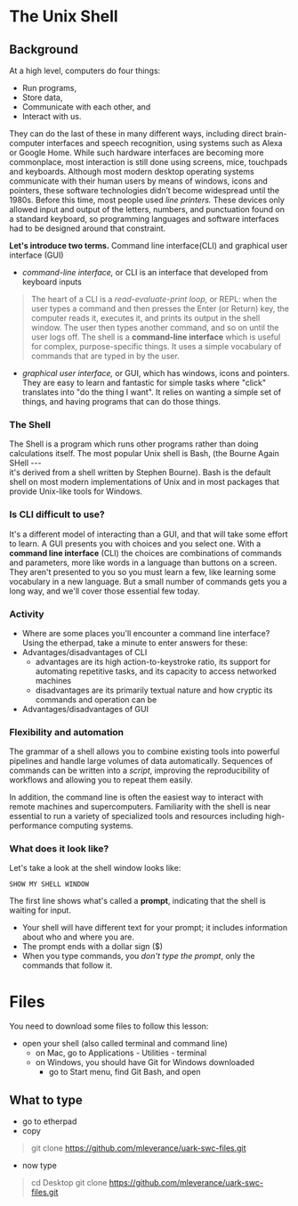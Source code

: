 # The Unix Shell

## Background

At a high level, computers do four things:

- Run programs,
- Store data,
- Communicate with each other, and
- Interact with us.

They can do the last of these in many different ways, including direct brain-computer interfaces and speech recognition, using systems such as Alexa or Google Home.
While such hardware interfaces are becoming more commonplace, most interaction is still done using screens, mice, touchpads and keyboards.
Although most modern desktop operating systems communicate with their human users by means of windows, icons and pointers, these software technologies didn’t become widespread until the 1980s.
Before this time, most people used *line printers.*
These devices only allowed input and output of the letters, numbers, and punctuation found on a standard keyboard, so programming languages and software interfaces had to be designed around that constraint.

**Let's introduce two terms.**
Command line interface(CLI) and graphical user interface (GUI)
- *command-line interface,* or CLI is an interface that developed from keyboard inputs
>The heart of a CLI is a *read-evaluate-print loop,* or REPL: when the user types a command and then presses the Enter (or Return) key, the computer reads it, executes it, and prints its output in the shell window.
The user then types another command, and so on until the user logs off.
The shell is a **command-line interface** which is useful for complex, purpose-specific things.
It uses a simple vocabulary of commands that are typed in by the user.
- *graphical user interface,* or GUI, which has windows, icons and pointers.
They are easy to learn and fantastic for simple tasks where "click" translates into "do the thing I want". It relies on wanting a simple set of things, and having programs that can do those things.

### The Shell
The Shell is a program which runs other programs rather than doing calculations itself.
The most popular Unix shell is Bash, (the Bourne Again SHell ---  
it's derived from a shell written by Stephen Bourne).
Bash is the default shell on most modern implementations of Unix
and in most packages that provide Unix-like tools for Windows.

### Is CLI difficult to use?

It's a different model of interacting than a GUI, and that
will take some effort to learn. A GUI presents you with choices and you select one. With a **command line interface** (CLI) the choices are combinations
of commands and parameters, more like words in a language than buttons on a screen. They aren't presented to you so you must learn a few, like learning some vocabulary in a new language. But a small
number of commands gets you a long way, and we'll cover those essential few today.

### Activity
- Where are some places you'll encounter a command line interface?
Using the etherpad, take a minute to enter answers for these:
- Advantages/disadvantages of CLI
  - advantages are its high action-to-keystroke ratio, its support for automating repetitive tasks, and its capacity to access networked machines
  - disadvantages are its primarily textual nature and how cryptic its commands and operation can be
- Advantages/disadvantages of GUI


### Flexibility and automation

The grammar of a shell allows you to combine existing tools into powerful
pipelines and handle large volumes of data automatically. Sequences of
commands can be written into a *script*, improving the reproducibility of
workflows and allowing you to repeat them easily.

In addition, the command line is often the easiest way to interact with remote machines and supercomputers.
Familiarity with the shell is near essential to run a variety of specialized tools and resources
including high-performance computing systems.


### What does it look like?

Let's take a look at the shell window looks like:

~~~
SHOW MY SHELL WINDOW
~~~

The first line shows what's called a **prompt**, indicating that the shell is waiting for input.
- Your shell will have different text for your prompt; it includes information about who and where
you are.
- The prompt ends with a dollar sign ($)
- When you type commands, you *don't type the prompt*, only the commands that follow it.

# Files
You need to download some files to follow this lesson:
- open your shell (also called terminal and command line)
  - on Mac, go to Applications - Utilities - terminal
  - on Windows, you should have Git for Windows downloaded
    - go to Start menu, find Git Bash, and open

## What to type
- go to etherpad
- copy
> git clone https://github.com/mleverance/uark-swc-files.git
- now type 
> cd Desktop
> git clone https://github.com/mleverance/uark-swc-files.git
